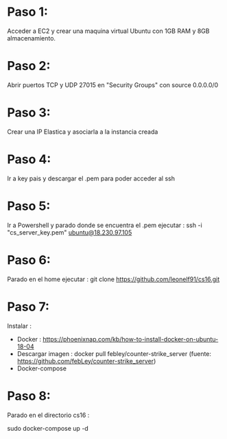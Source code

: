 # Paso 1:

Acceder a EC2 y crear una maquina virtual Ubuntu con 1GB RAM y 8GB almacenamiento.

# Paso 2:
Abrir puertos TCP y UDP 27015 en "Security Groups" con source 0.0.0.0/0

# Paso 3:

Crear una IP Elastica y asociarla a la instancia creada

# Paso 4:

Ir a key pais y descargar el .pem para poder acceder al ssh

# Paso 5:

Ir a Powershell y parado donde se encuentra el .pem ejecutar :
ssh -i "cs_server_key.pem" ubuntu@18.230.97.105

# Paso 6:
Parado en el home ejecutar :
git clone https://github.com/leonelf91/cs16.git

# Paso 7:

Instalar :
- Docker : https://phoenixnap.com/kb/how-to-install-docker-on-ubuntu-18-04
- Descargar imagen : docker pull febley/counter-strike_server (fuente: https://github.com/febLey/counter-strike_server)
- Docker-compose

# Paso 8:

Parado en el directorio cs16 :

sudo docker-compose up -d
